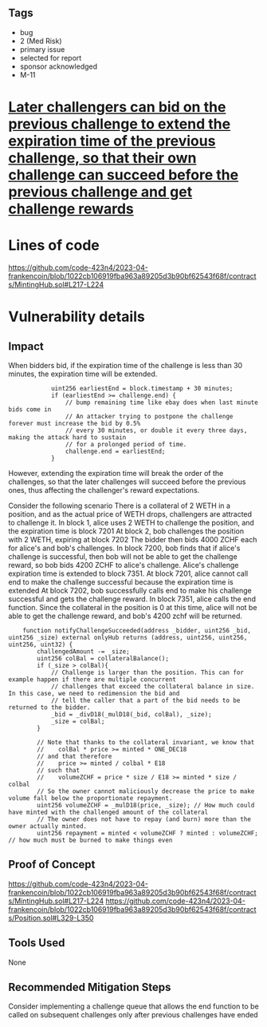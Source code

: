 ## Tags

- bug
- 2 (Med Risk)
- primary issue
- selected for report
- sponsor acknowledged
- M-11

# [Later challengers can bid on the previous challenge to extend the expiration time of the previous challenge, so that their own challenge can succeed before the previous challenge and get challenge rewards](https://github.com/code-423n4/2023-04-frankencoin-findings/issues/349) 

# Lines of code

https://github.com/code-423n4/2023-04-frankencoin/blob/1022cb106919fba963a89205d3b90bf62543f68f/contracts/MintingHub.sol#L217-L224


# Vulnerability details

## Impact
When bidders bid, if the expiration time of the challenge is less than 30 minutes, the expiration time will be extended.
```solidity
            uint256 earliestEnd = block.timestamp + 30 minutes;
            if (earliestEnd >= challenge.end) {
                // bump remaining time like ebay does when last minute bids come in
                // An attacker trying to postpone the challenge forever must increase the bid by 0.5%
                // every 30 minutes, or double it every three days, making the attack hard to sustain
                // for a prolonged period of time.
                challenge.end = earliestEnd;
            }
```
However, extending the expiration time will break the order of the challenges, so that the later challenges will succeed before the previous ones, thus affecting the challenger's reward expectations.

Consider the following scenario
There is a collateral of 2 WETH in a position, and as the actual price of WETH drops, challengers are attracted to challenge it.
In block 1, alice uses 2 WETH to challenge the position, and the expiration time is block 7201
At block 2, bob challenges the position with 2 WETH, expiring at block 7202
The bidder then bids 4000 ZCHF each for alice's and bob's challenges.
In block 7200, bob finds that if alice's challenge is successful, then bob will not be able to get the challenge reward, so bob bids 4200 ZCHF to alice's challenge. Alice's challenge expiration time is extended to block 7351.
At block 7201, alice cannot call end to make the challenge successful because the expiration time is extended
At block 7202, bob successfully calls end to make his challenge successful and gets the challenge reward.
In block 7351, alice calls the end function. Since the collateral in the position is 0 at this time, alice will not be able to get the challenge reward, and bob's 4200 zchf will be returned.
```solidity
    function notifyChallengeSucceeded(address _bidder, uint256 _bid, uint256 _size) external onlyHub returns (address, uint256, uint256, uint256, uint32) {
        challengedAmount -= _size;
        uint256 colBal = collateralBalance();
        if (_size > colBal){
            // Challenge is larger than the position. This can for example happen if there are multiple concurrent
            // challenges that exceed the collateral balance in size. In this case, we need to redimension the bid and
            // tell the caller that a part of the bid needs to be returned to the bidder.
            _bid = _divD18(_mulD18(_bid, colBal), _size);
            _size = colBal;
        }

        // Note that thanks to the collateral invariant, we know that
        //    colBal * price >= minted * ONE_DEC18
        // and that therefore
        //    price >= minted / colbal * E18
        // such that
        //    volumeZCHF = price * size / E18 >= minted * size / colbal
        // So the owner cannot maliciously decrease the price to make volume fall below the proportionate repayment.
        uint256 volumeZCHF = _mulD18(price, _size); // How much could have minted with the challenged amount of the collateral
        // The owner does not have to repay (and burn) more than the owner actually minted.  
        uint256 repayment = minted < volumeZCHF ? minted : volumeZCHF; // how much must be burned to make things even

```
## Proof of Concept
https://github.com/code-423n4/2023-04-frankencoin/blob/1022cb106919fba963a89205d3b90bf62543f68f/contracts/MintingHub.sol#L217-L224
https://github.com/code-423n4/2023-04-frankencoin/blob/1022cb106919fba963a89205d3b90bf62543f68f/contracts/Position.sol#L329-L350
## Tools Used
None
## Recommended Mitigation Steps
Consider implementing a challenge queue that allows the end function to be called on subsequent challenges only after previous challenges have ended